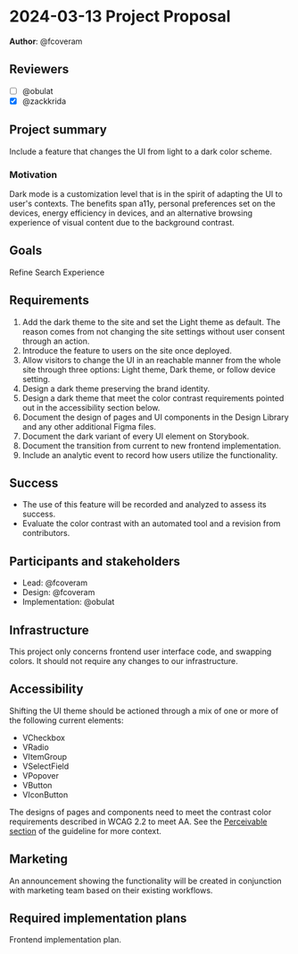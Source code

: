 # 2024-03-13 Project Proposal

**Author**: @fcoveram

## Reviewers

<!-- Choose two people at your discretion who make sense to review this based on their existing expertise. Check in to make sure folks aren't currently reviewing more than one other proposal or RFC. -->

- [ ] @obulat
- [x] @zackkrida

## Project summary

<!-- A brief one or two sentence summary of the project's features -->

Include a feature that changes the UI from light to a dark color scheme.

### Motivation

Dark mode is a customization level that is in the spirit of adapting the UI to
user's contexts. The benefits span a11y, personal preferences set on the
devices, energy efficiency in devices, and an alternative browsing experience of
visual content due to the background contrast.

## Goals

<!-- Which yearly goal does this project advance? -->

Refine Search Experience

## Requirements

<!-- Detailed descriptions of the features required for the project. Include user stories if you feel they'd be helpful, but focus on describing a specification for how the feature would work with an eye towards edge cases. -->

1. Add the dark theme to the site and set the Light theme as default. The reason
   comes from not changing the site settings without user consent through an
   action.
2. Introduce the feature to users on the site once deployed.
3. Allow visitors to change the UI in an reachable manner from the whole site
   through three options: Light theme, Dark theme, or follow device setting.
4. Design a dark theme preserving the brand identity.
5. Design a dark theme that meet the color contrast requirements pointed out in
   the accessibility section below.
6. Document the design of pages and UI components in the Design Library and any
   other additional Figma files.
7. Document the dark variant of every UI element on Storybook.
8. Document the transition from current to new frontend implementation.
9. Include an analytic event to record how users utilize the functionality.

## Success

<!-- How do we measure the success of the project? How do we know our ideas worked? -->

- The use of this feature will be recorded and analyzed to assess its success.
- Evaluate the color contrast with an automated tool and a revision from
  contributors.

## Participants and stakeholders

<!-- Who is working on the project and who are the external stakeholders, if any? Consider the lead, implementers, designers, and other stakeholders who have a say in how the project goes. -->

- Lead: @fcoveram
- Design: @fcoveram
- Implementation: @obulat

## Infrastructure

<!-- What infrastructural considerations need to be made for this project? If there are none, say so explicitly rather than deleting the section. -->

This project only concerns frontend user interface code, and swapping colors. It
should not require any changes to our infrastructure.

## Accessibility

<!-- Are there specific accessibility concerns relevant to this project? Do you expect new UI elements that would need particular care to ensure they're implemented in an accessible way? Consider also low-spec device and slow internet accessibility, if relevant. -->

Shifting the UI theme should be actioned through a mix of one or more of the
following current elements:

- VCheckbox
- VRadio
- VItemGroup
- VSelectField
- VPopover
- VButton
- VIconButton

The designs of pages and components need to meet the contrast color requirements
described in WCAG 2.2 to meet AA. See the
[Perceivable section](https://www.w3.org/WAI/WCAG22/quickref/?currentsidebar=%23col_overview&levels=aaa&showtechniques=321#principle1)
of the guideline for more context.

## Marketing

<!-- Are there potential marketing opportunities that we'd need to coordinate with the community to accomplish? If there are none, say so explicitly rather than deleting the section.-->

An announcement showing the functionality will be created in conjunction with
marketing team based on their existing workflows.

## Required implementation plans

<!-- What are the required implementation plans? Consider if they should be split per level of the stack or per feature. -->

Frontend implementation plan.

